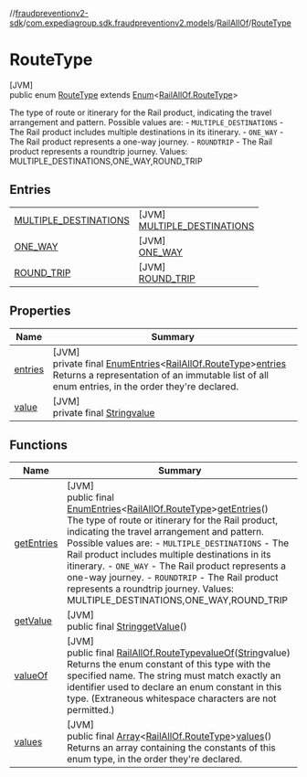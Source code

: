 //[fraudpreventionv2-sdk](../../../../index.md)/[com.expediagroup.sdk.fraudpreventionv2.models](../../index.md)/[RailAllOf](../index.md)/[RouteType](index.md)

# RouteType

[JVM]\
public enum [RouteType](index.md) extends [Enum](https://docs.oracle.com/javase/8/docs/api/java/lang/Enum.html)&lt;[RailAllOf.RouteType](index.md)&gt;

The type of route or itinerary for the Rail product, indicating the travel arrangement and pattern. Possible values are: - `MULTIPLE_DESTINATIONS` - The Rail product includes multiple destinations in its itinerary. - `ONE_WAY` - The Rail product represents a one-way journey. - `ROUNDTRIP` - The Rail product represents a roundtrip journey. Values: MULTIPLE_DESTINATIONS,ONE_WAY,ROUND_TRIP

## Entries

| | |
|---|---|
| [MULTIPLE_DESTINATIONS](-m-u-l-t-i-p-l-e_-d-e-s-t-i-n-a-t-i-o-n-s/index.md) | [JVM]<br>[MULTIPLE_DESTINATIONS](-m-u-l-t-i-p-l-e_-d-e-s-t-i-n-a-t-i-o-n-s/index.md) |
| [ONE_WAY](-o-n-e_-w-a-y/index.md) | [JVM]<br>[ONE_WAY](-o-n-e_-w-a-y/index.md) |
| [ROUND_TRIP](-r-o-u-n-d_-t-r-i-p/index.md) | [JVM]<br>[ROUND_TRIP](-r-o-u-n-d_-t-r-i-p/index.md) |

## Properties

| Name | Summary |
|---|---|
| [entries](index.md#-354137570%2FProperties%2F-173342751) | [JVM]<br>private final [EnumEntries](https://kotlinlang.org/api/latest/jvm/stdlib/kotlin.enums/-enum-entries/index.html)&lt;[RailAllOf.RouteType](index.md)&gt;[entries](index.md#-354137570%2FProperties%2F-173342751)<br>Returns a representation of an immutable list of all enum entries, in the order they're declared. |
| [value](index.md#295261341%2FProperties%2F-173342751) | [JVM]<br>private final [String](https://docs.oracle.com/javase/8/docs/api/java/lang/String.html)[value](index.md#295261341%2FProperties%2F-173342751) |

## Functions

| Name | Summary |
|---|---|
| [getEntries](get-entries.md) | [JVM]<br>public final [EnumEntries](https://kotlinlang.org/api/latest/jvm/stdlib/kotlin.enums/-enum-entries/index.html)&lt;[RailAllOf.RouteType](index.md)&gt;[getEntries](get-entries.md)()<br>The type of route or itinerary for the Rail product, indicating the travel arrangement and pattern. Possible values are: - `MULTIPLE_DESTINATIONS` - The Rail product includes multiple destinations in its itinerary. - `ONE_WAY` - The Rail product represents a one-way journey. - `ROUNDTRIP` - The Rail product represents a roundtrip journey. Values: MULTIPLE_DESTINATIONS,ONE_WAY,ROUND_TRIP |
| [getValue](get-value.md) | [JVM]<br>public final [String](https://docs.oracle.com/javase/8/docs/api/java/lang/String.html)[getValue](get-value.md)() |
| [valueOf](value-of.md) | [JVM]<br>public final [RailAllOf.RouteType](index.md)[valueOf](value-of.md)([String](https://docs.oracle.com/javase/8/docs/api/java/lang/String.html)value)<br>Returns the enum constant of this type with the specified name. The string must match exactly an identifier used to declare an enum constant in this type. (Extraneous whitespace characters are not permitted.) |
| [values](values.md) | [JVM]<br>public final [Array](https://kotlinlang.org/api/latest/jvm/stdlib/kotlin/-array/index.html)&lt;[RailAllOf.RouteType](index.md)&gt;[values](values.md)()<br>Returns an array containing the constants of this enum type, in the order they're declared. |
